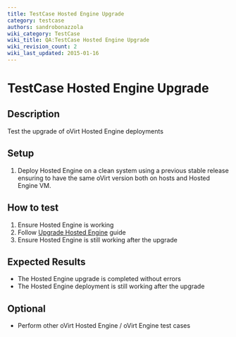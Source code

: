 ```yaml
---
title: TestCase Hosted Engine Upgrade
category: testcase
authors: sandrobonazzola
wiki_category: TestCase
wiki_title: QA:TestCase Hosted Engine Upgrade
wiki_revision_count: 2
wiki_last_updated: 2015-01-16
---
```


# TestCase Hosted Engine Upgrade

## Description

Test the upgrade of oVirt Hosted Engine deployments

## Setup

1.  Deploy Hosted Engine on a clean system using a previous stable release ensuring to have the same oVirt version both on hosts and Hosted Engine VM.

## How to test

1.  Ensure Hosted Engine is working
2.  Follow [ Upgrade Hosted Engine](Hosted_Engine_Howto#Upgrade_Hosted_Engine) guide
3.  Ensure Hosted Engine is still working after the upgrade

## Expected Results

*   The Hosted Engine upgrade is completed without errors
*   The Hosted Engine deployment is still working after the upgrade

## Optional

*   Perform other oVirt Hosted Engine / oVirt Engine test cases

